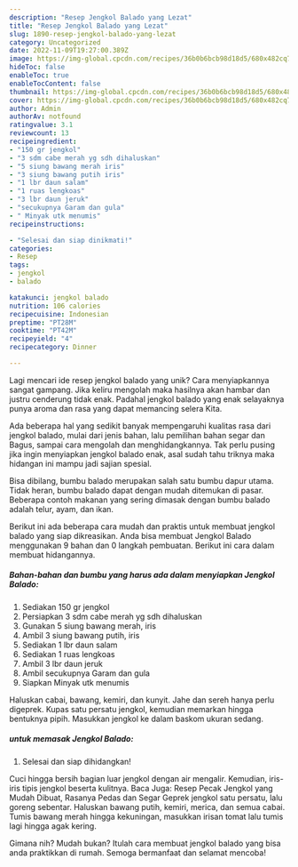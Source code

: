```yaml
---
description: "Resep Jengkol Balado yang Lezat"
title: "Resep Jengkol Balado yang Lezat"
slug: 1890-resep-jengkol-balado-yang-lezat
category: Uncategorized
date: 2022-11-09T19:27:00.389Z
image: https://img-global.cpcdn.com/recipes/36b0b6bcb98d18d5/680x482cq70/jengkol-balado-foto-resep-utama.jpg
hideToc: false
enableToc: true
enableTocContent: false
thumbnail: https://img-global.cpcdn.com/recipes/36b0b6bcb98d18d5/680x482cq70/jengkol-balado-foto-resep-utama.jpg
cover: https://img-global.cpcdn.com/recipes/36b0b6bcb98d18d5/680x482cq70/jengkol-balado-foto-resep-utama.jpg
author: Admin
authorAv: notfound
ratingvalue: 3.1
reviewcount: 13
recipeingredient:
- "150 gr jengkol"
- "3 sdm cabe merah yg sdh dihaluskan"
- "5 siung bawang merah iris"
- "3 siung bawang putih iris"
- "1 lbr daun salam"
- "1 ruas lengkoas"
- "3 lbr daun jeruk"
- "secukupnya Garam dan gula"
- " Minyak utk menumis"
recipeinstructions:

- "Selesai dan siap dinikmati!"
categories:
- Resep
tags:
- jengkol
- balado

katakunci: jengkol balado 
nutrition: 106 calories
recipecuisine: Indonesian
preptime: "PT28M"
cooktime: "PT42M"
recipeyield: "4"
recipecategory: Dinner

---
```





Lagi mencari ide resep jengkol balado yang unik? Cara menyiapkannya sangat gampang. Jika keliru mengolah maka hasilnya akan hambar dan justru cenderung tidak enak. Padahal jengkol balado yang enak selayaknya punya aroma dan rasa yang dapat memancing selera Kita.





Ada beberapa hal yang sedikit banyak mempengaruhi kualitas rasa dari jengkol balado, mulai dari jenis bahan, lalu pemilihan bahan segar dan Bagus, sampai cara mengolah dan menghidangkannya. Tak perlu pusing jika ingin menyiapkan jengkol balado enak,      asal sudah tahu triknya maka hidangan ini mampu jadi sajian spesial.














Bisa dibilang, bumbu balado merupakan salah satu bumbu dapur utama. Tidak heran, bumbu balado dapat dengan mudah ditemukan di pasar. Beberapa contoh makanan yang sering dimasak dengan bumbu balado adalah telur, ayam, dan ikan.






Berikut ini ada beberapa cara mudah dan praktis untuk membuat jengkol balado yang siap dikreasikan. Anda bisa membuat Jengkol Balado menggunakan 9 bahan dan 0 langkah pembuatan. Berikut ini cara dalam membuat hidangannya.

<!--inarticleads1-->

##### Bahan-bahan dan bumbu yang harus ada dalam menyiapkan Jengkol Balado:

1. Sediakan 150 gr jengkol
1. Persiapkan 3 sdm cabe merah yg sdh dihaluskan
1. Gunakan 5 siung bawang merah, iris
1. Ambil 3 siung bawang putih, iris
1. Sediakan 1 lbr daun salam
1. Sediakan 1 ruas lengkoas
1. Ambil 3 lbr daun jeruk
1. Ambil secukupnya Garam dan gula
1. Siapkan  Minyak utk menumis


Haluskan cabai, bawang, kemiri, dan kunyit. Jahe dan sereh hanya perlu digeprek. Kupas satu persatu jengkol, kemudian memarkan hingga bentuknya pipih. Masukkan jengkol ke dalam baskom ukuran sedang. 

<!--inarticleads2-->

#####  untuk memasak Jengkol Balado:


1. Selesai dan siap dihidangkan!

Cuci hingga bersih bagian luar jengkol dengan air mengalir. Kemudian, iris-iris tipis jengkol beserta kulitnya. Baca Juga: Resep Pecak Jengkol yang Mudah Dibuat, Rasanya Pedas dan Segar Geprek jengkol satu persatu, lalu goreng sebentar. Haluskan bawang putih, kemiri, merica, dan semua cabai. Tumis bawang merah hingga kekuningan, masukkan irisan tomat lalu tumis lagi hingga agak kering. 

Gimana nih? Mudah bukan? Itulah cara membuat jengkol balado yang bisa anda praktikkan di rumah. Semoga bermanfaat dan selamat mencoba!
